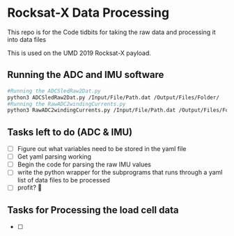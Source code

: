 # Rocksat-X Data Processing
This repo is for the Code tidbits for taking the raw data and processing it into data files

This is used on the UMD 2019 Rocksat-X payload.

## Running the ADC and IMU software

```bash
#Running the ADCSledRaw2Dat.py
python3 ADCSledRaw2Dat.py /Input/File/Path.dat /Output/Files/Folder/
#Running the RawADC2windingCurrents.py
python3 RawADC2windingCurrents.py /Input/File/Path.dat /Output/Files/Folder/

```

## Tasks left to do (ADC & IMU)
 - [ ] Figure out what variables need to be stored in the yaml file
 - [ ] Get yaml parsing working
 - [ ] Begin the code for parsing the raw IMU values
 - [ ] write the python wrapper for the subprograms that runs through a yaml list of data files to be processed
 - [ ] profit? :rocket:

 ## Tasks for Processing the load cell data
 - [ ] 




